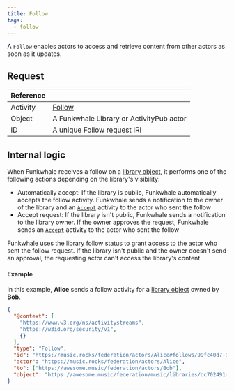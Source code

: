 ```yaml
---
title: Follow
tags:
  - follow
---
```


A `Follow` enables actors to access and retrieve content from other actors as soon as it updates.

## Request

| Reference |                                                                    |
| --------- | ------------------------------------------------------------------ |
| Activity  | [Follow](https://www.w3.org/TR/activitypub/#follow-activity-inbox) |
| Object    | A Funkwhale Library or ActivityPub actor                           |
| ID        | A unique Follow request IRI                                        |

## Internal logic

When Funkwhale receives a follow on a [library object](../objects/library), it performs one of the following actions depending on the library's visibility:

- Automatically accept: If the library is public, Funkwhale automatically accepts the follow activity. Funkwhale sends a notification to the owner of the library and an [`Accept`](accept) activity to the actor who sent the follow
- Accept request: If the library isn't public, Funkwhale sends a notification to the library owner. If the owner approves the request, Funkwhale sends an [`Accept`](accept) activity to the actor who sent the follow

Funkwhale uses the library follow status to grant access to the actor who sent the follow request. If the library isn't public and the owner doesn't send an approval, the requesting actor can't access the library's content.

#### Example

In this example, **Alice** sends a follow activity for a [library object](../objects/library) owned by **Bob**.

```json
{
  "@context": [
    "https://www.w3.org/ns/activitystreams",
    "https://w3id.org/security/v1",
    {}
  ],
  "type": "Follow",
  "id": "https://music.rocks/federation/actors/Alice#follows/99fc40d7-9bc8-4c4a-add1-f637339e1ded",
  "actor": "https://music.rocks/federation/actors/Alice",
  "to": ["https://awesome.music/federation/actors/Bob"],
  "object": "https://awesome.music/federation/music/libraries/dc702491-f6ce-441b-9da0-cecbed08bcc6"
}
```
